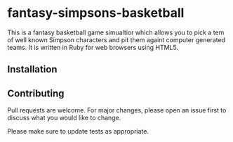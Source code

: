# fantasy-simpsons-basketball

This is a fantasy basketball game simualtior which allows you to pick a tem of well known Simpson characters and pit them againt computer generated teams. It is written in Ruby for web browsers using HTML5.

## 

## Installation

## Contributing 

Pull requests are welcome. For major changes, please open an issue first to discuss what you would like to change.

Please make sure to update tests as appropriate.
